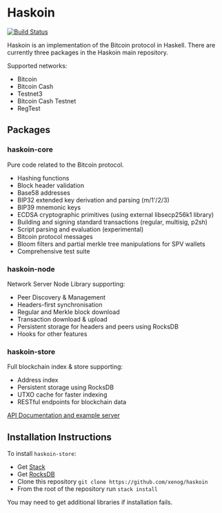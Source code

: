 # Haskoin

[![Build Status](https://travis-ci.org/haskoin/haskoin.svg?branch=master)](https://travis-ci.org/haskoin/haskoin)

Haskoin is an implementation of the Bitcoin protocol in Haskell. There are currently three packages in the Haskoin main repository.

Supported networks:

- Bitcoin
- Bitcoin Cash
- Testnet3
- Bitcoin Cash Testnet
- RegTest

## Packages

### haskoin-core

Pure code related to the Bitcoin protocol.

- Hashing functions
- Block header validation
- Base58 addresses
- BIP32 extended key derivation and parsing (m/1'/2/3)
- BIP39 mnemonic keys
- ECDSA cryptographic primitives (using external libsecp256k1 library)
- Building and signing standard transactions (regular, multisig, p2sh)
- Script parsing and evaluation (experimental)
- Bitcoin protocol messages
- Bloom filters and partial merkle tree manipulations for SPV wallets
- Comprehensive test suite

### haskoin-node

Network Server Node Library supporting:

- Peer Discovery & Management
- Headers-first synchronisation
- Regular and Merkle block download
- Transaction download & upload
- Persistent storage for headers and peers using RocksDB
- Hooks for other features

### haskoin-store

Full blockchain index & store supporting:

- Address index
- Persistent storage using RocksDB
- UTXO cache for faster indexing
- RESTful endpoints for blockchain data

[API Documentation and example server](https://app.swaggerhub.com/apis/haskoin/blockchain-api/0.0.1)

## Installation Instructions

To install `haskoin-store`:

- Get [Stack](https://haskell-lang.org/get-started)
- Get [RocksDB](http://rocksdb.org/)
- Clone this repository `git clone https://github.com/xenog/haskoin`
- From the root of the repository run `stack install`

You may need to get additional libraries if installation fails.
